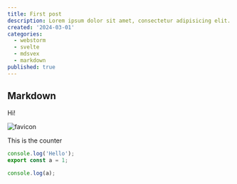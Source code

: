 ```yaml
---
title: First post
description: Lorem ipsum dolor sit amet, consectetur adipisicing elit. Dolores eum iure labore magnam mollitia nisi qui quia quisquam temporibus unde? Animi corporis, cumque incidunt maxime non odit quasi voluptates? Ab architecto assumenda at distinctio doloremque excepturi illo incidunt iusto laudantium libero molestiae nam, placeat repellendus sed unde? Explicabo fuga molestiae necessitatibus nulla saepe suscipit vitae. Cumque distinctio dolores fuga obcaecati perferendis quo reiciendis sit! Alias atque culpa cupiditate eos et expedita illo ipsa iure laborum nam nostrum omnis pariatur, quam quisquam recusandae repellat repellendus similique tenetur? Alias consequuntur, deleniti doloribus, expedita fuga iure iusto numquam possimus quisquam repellendus reprehenderit, rerum tempore voluptates. Atque dolore error itaque natus nihil odio praesentium quibusdam sequi, sunt vitae. Commodi ducimus in ipsam odio reprehenderit, similique tempore. Accusamus adipisci aliquid at ducimus ea, fugiat impedit laboriosam magnam maiores, minima nostrum odio omnis quibusdam temporibus, ut. Ad at blanditiis consequatur, debitis, deleniti dolorem doloribus enim eum facilis hic inventore itaque iure laudantium modi nam, nostrum nulla omnis quasi quos sequi similique tempora totam ut veritatis voluptatem. Ab accusamus ad amet cum, dicta, doloribus dolorum ea eos excepturi fugit illo iste laboriosam magni maiores maxime modi molestias nisi non pariatur quaerat, quas quibusdam quo repellat sint ut vero voluptates? Ab accusamus ad amet aperiam autem beatae commodi cum cumque deleniti dolore dolores, ducimus ea error explicabo fugit, harum illum in incidunt itaque maiores mollitia natus nostrum nulla odio officia perspiciatis possimus quasi qui quis repellendus sapiente tempora vel velit vero voluptas voluptates voluptatibus. Ab dolore minima nihil odit optio quas repellendus suscipit unde. Ad adipisci, autem beatae consectetur cum dolor eius enim error facilis nemo neque omnis perspiciatis quibusdam quis quod, saepe vitae! Accusantium atque consectetur corporis deserunt dolorum est fugiat, libero non numquam omnis placeat repudiandae veritatis? Adipisci, exercitationem ipsum nam optio ut voluptate. Accusantium aliquam animi asperiores autem consequuntur cum cupiditate delectus deserunt error eveniet facere fuga fugiat laudantium maiores, neque obcaecati odit perferendis quas qui, recusandae. Accusantium, adipisci, aliquid aut commodi consectetur consequuntur deleniti eveniet ex illo in iusto laboriosam libero magni molestiae natus nemo perferendis possimus quas quasi quia rem reprehenderit sapiente tempore temporibus totam, unde voluptate voluptatum? Adipisci aliquam aliquid aspernatur at consectetur culpa debitis distinctio dolores earum esse et ex expedita, facilis id impedit in iste itaque, iusto laudantium maxime minima molestiae molestias nesciunt numquam pariatur quo veritatis voluptas! Corporis iste molestias, nihil perferendis quasi reiciendis repellat vel vero voluptas! Ad aliquam animi asperiores at consequatur corporis cum cupiditate dolorem dolorum enim eum excepturi explicabo fuga id impedit inventore ipsa itaque laboriosam magnam minus modi nemo, nesciunt nisi nobis perferendis perspiciatis possimus provident quaerat quia quibusdam quo rerum sit sunt suscipit tenetur velit veritatis! Aliquam asperiores atque commodi debitis dolor eius error, facere illo incidunt laboriosam laborum laudantium natus numquam optio perferendis sequi soluta tempora. Accusantium ad adipisci aut delectus distinctio et, eum expedita in maiores nam nulla, quidem suscipit voluptate. Ab amet autem delectus, ex illum iste iusto mollitia necessitatibus, pariatur placeat praesentium quam quod. Consequuntur eaque nihil quis quisquam?
created: '2024-03-01'
categories:
  - webstorm
  - svelte
  - mdsvex
  - markdown
published: true
---
```


<script>
import Counter from './counter.svelte';
</script>

## Markdown

Hi!

![favicon](/favicon.png)

This is the counter

<Counter/>

```js
console.log('Hello');
export const a = 1;

console.log(a);
```
